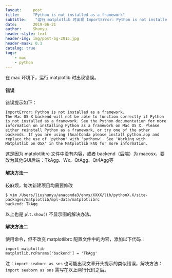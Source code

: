 ```yaml
---
layout:     post
title:      "Python is not installed as a framework"
subtitle:    "运行 matplotlib 时出现 ImportError: Python is not installed as a framework."
date:       2019-06-21
author:     Shunyu
header-style: text
header-img: img/post-bg-2015.jpg
header-mask: 0.1
catalog: true
tags:
    - mac
	- python
---
```




在 mac 环境下，运行 matplotlib 时出现错误。



#### 错误

错误提示如下：

```
ImportError: Python is not installed as a framework.
The Mac OS X backend will not be able to function correctly if Python is not installed as a framework. See the Python documentation for more information on installing Python as a framework on Mac OS X. Please either reinstall Python as a framework, or try one of the other backends. If you are using (Ana)Conda please install python.app and replace the use of 'python' with 'pythonw'. See 'Working with Matplotlib on OSX' in the Matplotlib FAQ for more information.
```

这是因为 matplotlibrc 文件中没有内容，或者 backend（后端）为 macosx，要改为其他GUI后端：TkAgg、Wx、QtAgg、Qt4Agg等



#### 解决方法一

较麻烦，每次新建项目均需要修改

```
$ vim /Users/liushunyu/anaconda3/envs/XXXX/lib/pythonX.X/site-packages/matplotlib/mpl-data/matplotlibrc
backend: TkAgg
```

以上也是 `plt.show()` 不显示图的解决办法。



#### 解决方法二

使用命令，但不改变 matplotlibrc 配置文件中的内容，添加以下代码：

```
import matplotlib
matplotlib.rcParams['backend'] = 'TkAgg'
```

注：`import seaborn as sns` 也可能出现文章开头提示的类似错误，解决方法：`import seaborn as sns` 需写在以上两行代码之后。